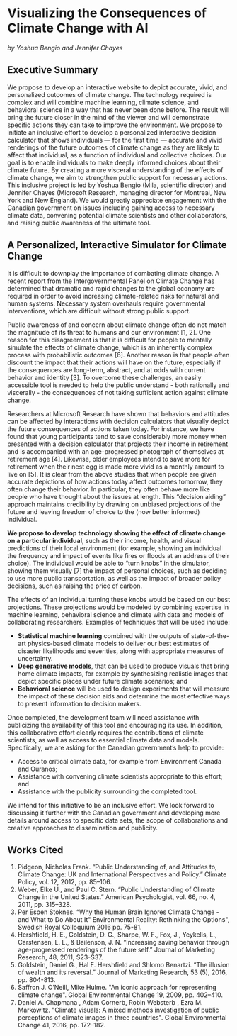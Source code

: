 # Visualizing the Consequences of Climate Change with AI

*by Yoshua Bengio and Jennifer Chayes*
 
## Executive Summary

We propose to develop an interactive website to depict accurate, vivid, and personalized outcomes of climate change. The technology required is complex and will combine machine learning, climate science, and behavioral science in a way that has never been done before. The result will bring the future closer in the mind of the viewer and will demonstrate specific actions they can take to improve the environment. We propose to initiate an inclusive effort to develop a personalized interactive decision calculator that shows individuals — for the first time — accurate and vivid renderings of the future outcomes of climate change as they are likely to affect that individual, as a function of individual and collective choices. Our goal is to enable individuals to make deeply informed choices about their climate future. By creating a more visceral understanding of the effects of climate change, we aim to strengthen public support for necessary actions. This inclusive project is led by Yoshua Bengio (Mila, scientific director) and Jennifer Chayes (Microsoft Research, managing director for Montreal, New York and New England). We would greatly appreciate engagement with the Canadian government on issues including gaining access to necessary climate data, convening potential climate scientists and other collaborators, and raising public awareness of the ultimate tool.

## A Personalized, Interactive Simulator for Climate Change

It is difficult to downplay the importance of combating climate change. A recent report from the Intergovernmental Panel on Climate Change has determined that dramatic and rapid changes to the global economy are required in order to avoid increasing climate-related risks for natural and human systems. Necessary system overhauls require governmental interventions, which are difficult without strong public support.

Public awareness of and concern about climate change often do not match the magnitude of its threat to humans and our environment [1, 2]. One reason for this disagreement is that it is difficult for people to mentally simulate the effects of climate change, which is an inherently complex process with probabilistic outcomes [6]. Another reason is that people often discount the impact that their actions will have on the future, especially if the consequences are long-term, abstract, and at odds with current behavior and identity [3]. To overcome these challenges, an easily accessible tool is needed to help the public understand - both rationally and viscerally - the consequences of not taking sufficient action against climate change.

Researchers at Microsoft Research have shown that behaviors and attitudes can be affected by interactions with decision calculators that visually depict the future consequences of actions taken today. For instance, we have found that young participants tend to save considerably more money when presented with a decision calculator that projects their income in retirement and is accompanied with an age-progressed photograph of themselves at retirement age [4]. Likewise, older employees intend to save more for retirement when their nest egg is made more vivid as a monthly amount to live on [5]. It is clear from the above studies that when people are given accurate depictions of how actions today affect outcomes tomorrow, they often change their behavior. In particular, they often behave more like people who have thought about the issues at length. This “decision aiding” approach maintains credibility by drawing on unbiased projections of the future and leaving freedom of choice to the (now better informed) individual.

**We propose to develop technology showing the effect of climate change on a particular individual**, such as their income, health, and visual predictions of their local environment (for example, showing an individual the frequency and impact of events like fires or floods at an address of their choice).  The individual would be able to “turn knobs” in the simulator, showing them visually [7] the impact of personal choices, such as deciding to use more public transportation, as well as the impact of broader policy decisions, such as raising the price of carbon.

The effects of an individual turning these knobs would be based on our best projections.  These projections would be modeled by combining expertise in machine learning, behavioral science and climate with data and models of collaborating researchers.  Examples of techniques that will be used include:

* **Statistical machine learning** combined with the outputs of state-of-the-art physics-based climate models to deliver our best estimates of disaster likelihoods and severities, along with appropriate measures of uncertainty.
* **Deep generative models**, that can be used to produce visuals that bring home climate impacts, for example by synthesizing realistic images that depict specific places under future climate scenarios; and
* **Behavioral science** will be used to design experiments that will measure the impact of these decision aids and determine the most effective ways to present information to decision makers.

Once completed, the development team will need assistance with publicizing the availability of this tool and encouraging its use.  In addition, this collaborative effort clearly requires the contributions of climate scientists, as well as access to essential climate data and models.  Specifically, we are asking for the Canadian government’s help to provide:

* Access to critical climate data, for example from Environment Canada and Ouranos;
* Assistance with convening climate scientists appropriate to this effort; and
* Assistance with the publicity surrounding the completed tool.

We intend for this initiative to be an inclusive effort.  We look forward to discussing it further with the Canadian government and developing more details around access to specific data sets, the scope of collaborations and creative approaches to dissemination and publicity.

## Works Cited

1. Pidgeon, Nicholas Frank. “Public Understanding of, and Attitudes to, Climate Change: UK and International Perspectives and Policy.” Climate Policy, vol. 12, 2012, pp. 85–106.
2. Weber, Elke U., and Paul C. Stern. “Public Understanding of Climate Change in the United States.” American Psychologist, vol. 66, no. 4, 2011, pp. 315–328.
3. Per Espen Stoknes. “Why the Human Brain Ignores Climate Change - and What to Do About It" Environmental Reality: Rethinking the Options", Swedish Royal Colloquium 2016 pp. 75-81.
4. Hershfield, H. E., Goldstein, D. G., Sharpe, W. F., Fox, J., Yeykelis, L., Carstensen, L. L., & Bailenson, J. N. “Increasing saving behavior through age-progressed renderings of the future self.” Journal of Marketing Research, 48, 2011, S23-S37.
5. Goldstein, Daniel G., Hal E. Hershfield and Shlomo Benartzi.  “The illusion of wealth and its reversal.” Journal of Marketing Research, 53 (5), 2016, pp. 804-813.
6. Saffron J. O’Neill, Mike Hulme. "An iconic approach for representing climate change". Global Environmental Change 19, 2009, pp. 402–410.
7. Daniel A. Chapmana , Adam Cornerb, Robin Websterb , Ezra M. Markowitz. "Climate visuals: A mixed methods investigation of public perceptions of climate images in three countries". Global Environmental Change 41, 2016, pp. 172–182.
